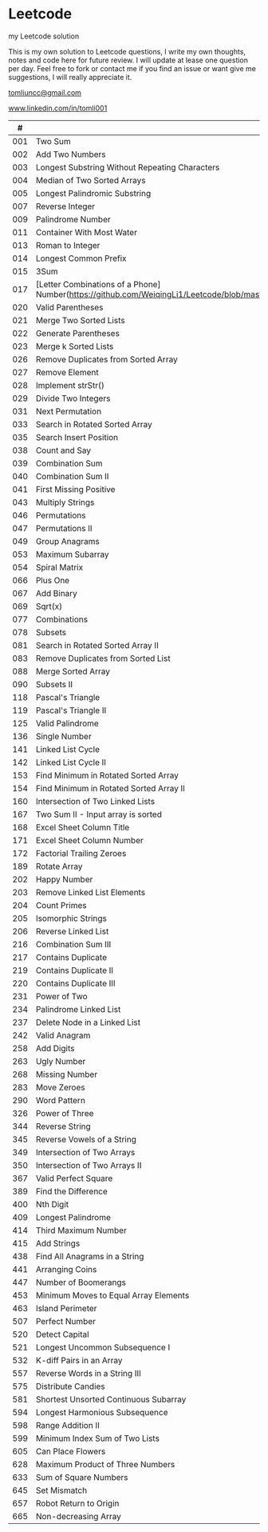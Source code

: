 # Leetcode

my Leetcode solution

This is my own solution to Leetcode questions, I write my own thoughts, notes and code here for future review. I will update at lease one question per day. Feel free to fork or contact me if you find an issue or want give me suggestions, I will really appreciate it.

tomliuncc@gmail.com

www.linkedin.com/in/tomli001

| # | Title | Difficulty |
|---| ----- | ---------- |
| 001 | Two Sum | Easy |
| 002 | Add Two Numbers | Medium |
| 003 | Longest Substring Without Repeating Characters | Medium |
| 004 | Median of Two Sorted Arrays | Hard |
| 005 | Longest Palindromic Substring | Medium |
| 007 | Reverse Integer | Easy |
| 009 | Palindrome Number | Easy |
| 011 | Container With Most Water | Medium |
| 013 | Roman to Integer | Easy |
| 014 | Longest Common Prefix | Easy |
| 015 | 3Sum | Medium |
| 017 | [Letter Combinations of a Phone] Number(https://github.com/WeiqingLi1/Leetcode/blob/master/solution/17.%20Letter%20Combinations%20of%20a%20Phone%20Number.md) | Medium |
| 020 | Valid Parentheses | Easy |
| 021 | Merge Two Sorted Lists | Easy |
| 022 | Generate Parentheses | Medium |
| 023 | Merge k Sorted Lists | Hard |
| 026 | Remove Duplicates from Sorted Array | Easy |
| 027 | Remove Element | Easy |
| 028 | Implement strStr() | Easy |
| 029 | Divide Two Integers | Medium |
| 031 | Next Permutation | Medium |
| 033 | Search in Rotated Sorted Array | Medium |
| 035 | Search Insert Position | Easy |
| 038 | Count and Say | Easy |
| 039 | Combination Sum | Medium |
| 040 | Combination Sum II | Medium |
| 041 | First Missing Positive | Hard |
| 043 | Multiply Strings | Medium |
| 046 | Permutations | Medium |
| 047 | Permutations II | Medium |
| 049 | Group Anagrams | Medium |
| 053 | Maximum Subarray | Easy |
| 054 | Spiral Matrix | Medium |
| 066 | Plus One | Easy |
| 067 | Add Binary | Easy |
| 069 | Sqrt(x) | Easy |
| 077 | Combinations | Medium |
| 078 | Subsets | Medium |
| 081 | Search in Rotated Sorted Array II | Medium |
| 083 | Remove Duplicates from Sorted List | Easy |
| 088 | Merge Sorted Array | Easy |
| 090 | Subsets II | Medium |
| 118 | Pascal's Triangle | Easy |
| 119 | Pascal's Triangle II | Easy |
| 125 | Valid Palindrome | Easy |
| 136 | Single Number | Easy |
| 141 | Linked List Cycle | Easy |
| 142 | Linked List Cycle II | Medium |
| 153 | Find Minimum in Rotated Sorted Array | Medium |
| 154 | Find Minimum in Rotated Sorted Array II | Hard |
| 160 | Intersection of Two Linked Lists | Easy |
| 167 | Two Sum II - Input array is sorted | Easy |
| 168 | Excel Sheet Column Title | Easy |
| 171 | Excel Sheet Column Number | Easy |
| 172 | Factorial Trailing Zeroes | Easy |
| 189 | Rotate Array | Easy |
| 202 | Happy Number | Easy |
| 203 | Remove Linked List Elements | Easy |
| 204 | Count Primes | Easy |
| 205 | Isomorphic Strings | Easy |
| 206 | Reverse Linked List | Easy |
| 216 | Combination Sum III | Medium |
| 217 | Contains Duplicate | Easy |
| 219 | Contains Duplicate II | Easy |
| 220 | Contains Duplicate III | Medium |
| 231 | Power of Two | Easy |
| 234 | Palindrome Linked List | Easy |
| 237 | Delete Node in a Linked List | Easy |
| 242 | Valid Anagram | Easy |
| 258 | Add Digits | Easy |
| 263 | Ugly Number | Easy |
| 268 | Missing Number | Easy |
| 283 | Move Zeroes | Easy |
| 290 | Word Pattern | Easy |
| 326 | Power of Three | Easy |
| 344 | Reverse String | Easy |
| 345 | Reverse Vowels of a String | Easy |
| 349 | Intersection of Two Arrays | Easy |
| 350 | Intersection of Two Arrays II | Easy |
| 367 | Valid Perfect Square | Easy |
| 389 | Find the Difference | Easy |
| 400 | Nth Digit | Medium |
| 409 | Longest Palindrome | Easy |
| 414 | Third Maximum Number | Easy |
| 415 | Add Strings | Easy |
| 438 | Find All Anagrams in a String | Medium |
| 441 | Arranging Coins | Easy |
| 447 | Number of Boomerangs | Easy |
| 453 | Minimum Moves to Equal Array Elements | Easy |
| 463 | Island Perimeter | Easy |
| 507 | Perfect Number | Easy |
| 520 | Detect Capital | Easy |
| 521 | Longest Uncommon Subsequence I  | Easy |
| 532 | K-diff Pairs in an Array | Easy |
| 557 | Reverse Words in a String III | Easy |
| 575 | Distribute Candies | Easy |
| 581 | Shortest Unsorted Continuous Subarray | Easy |
| 594 | Longest Harmonious Subsequence | Easy |
| 598 | Range Addition II | Easy |
| 599 | Minimum Index Sum of Two Lists | Easy |
| 605 | Can Place Flowers | Easy |
| 628 | Maximum Product of Three Numbers | Easy |
| 633 | Sum of Square Numbers | Easy |
| 645 | Set Mismatch | Easy |
| 657 | Robot Return to Origin | Easy |
| 665 | Non-decreasing Array | Easy |


